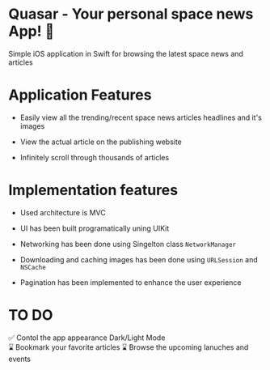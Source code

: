 # Quasar - Your personal space news App! 🚀 
Simple iOS application in Swift for browsing the latest space news and articles


# Application Features


* Easily view all the trending/recent space news articles headlines and it's images

* View the actual article on the publishing website

* Infinitely scroll through thousands of articles


# Implementation features


* Used architecture is MVC

* UI has been built programatically uning UIKit

* Networking has been done using Singelton class `NetworkManager`

* Downloading and caching images has been done using `URLSession` and `NSCache`

* Pagination has been implemented to enhance the user experience


# TO DO

 ✅ Contol the app appearance Dark/Light Mode   
 ⌛ Bookmark your favorite articles
 ⌛ Browse the upcoming lanuches and events


